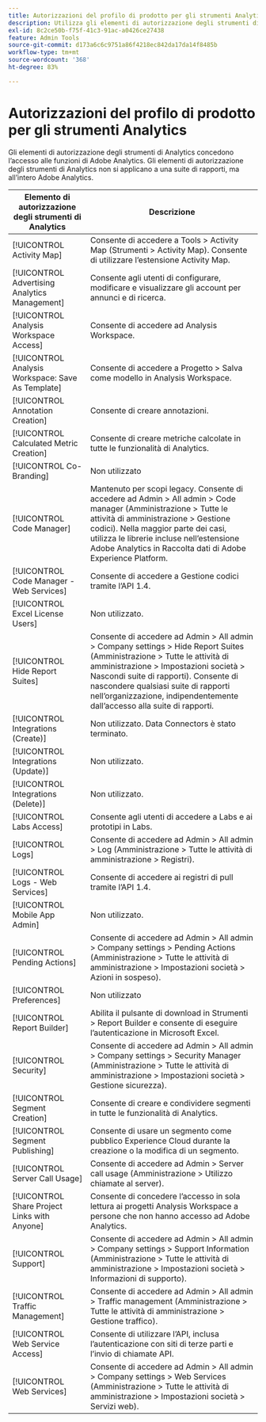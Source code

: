 ```yaml
---
title: Autorizzazioni del profilo di prodotto per gli strumenti Analytics
description: Utilizza gli elementi di autorizzazione degli strumenti di Analytics per concedere l’accesso alle funzioni di Adobe Analytics.
exl-id: 8c2ce50b-f75f-41c3-91ac-a0426ce27438
feature: Admin Tools
source-git-commit: d173a6c6c9751a86f4218ec842da17da14f8485b
workflow-type: tm+mt
source-wordcount: '368'
ht-degree: 83%

---
```


# Autorizzazioni del profilo di prodotto per gli strumenti Analytics

Gli elementi di autorizzazione degli strumenti di Analytics concedono l’accesso alle funzioni di Adobe Analytics. Gli elementi di autorizzazione degli strumenti di Analytics non si applicano a una suite di rapporti, ma all’intero Adobe Analytics.

| Elemento di autorizzazione degli strumenti di Analytics | Descrizione |
|----|----|
| [!UICONTROL Activity Map] | Consente di accedere a Tools > Activity Map (Strumenti > Activity Map). Consente di utilizzare l’estensione Activity Map. |
| [!UICONTROL Advertising Analytics Management] | Consente agli utenti di configurare, modificare e visualizzare gli account per annunci e di ricerca. |
| [!UICONTROL Analysis Workspace Access] | Consente di accedere ad Analysis Workspace. |
| [!UICONTROL Analysis Workspace: Save As Template] | Consente di accedere a Progetto > Salva come modello in Analysis Workspace. |
| [!UICONTROL Annotation Creation] | Consente di creare annotazioni. |
| [!UICONTROL Calculated Metric Creation] | Consente di creare metriche calcolate in tutte le funzionalità di Analytics. |
| [!UICONTROL Co-Branding] | Non utilizzato |
| [!UICONTROL Code Manager] | Mantenuto per scopi legacy. Consente di accedere ad Admin > All admin > Code manager (Amministrazione > Tutte le attività di amministrazione > Gestione codici). Nella maggior parte dei casi, utilizza le librerie incluse nell’estensione Adobe Analytics in Raccolta dati di Adobe Experience Platform. |
| [!UICONTROL Code Manager - Web Services] | Consente di accedere a Gestione codici tramite l’API 1.4. |
| [!UICONTROL Excel License Users] | Non utilizzato. |
| [!UICONTROL Hide Report Suites] | Consente di accedere ad Admin > All admin > Company settings > Hide Report Suites (Amministrazione > Tutte le attività di amministrazione > Impostazioni società > Nascondi suite di rapporti). Consente di nascondere qualsiasi suite di rapporti nell’organizzazione, indipendentemente dall’accesso alla suite di rapporti. |
| [!UICONTROL Integrations (Create)] | Non utilizzato. Data Connectors è stato terminato. |
| [!UICONTROL Integrations (Update)] | Non utilizzato. |
| [!UICONTROL Integrations (Delete)] | Non utilizzato. |
| [!UICONTROL Labs Access] | Consente agli utenti di accedere a Labs e ai prototipi in Labs. |
| [!UICONTROL Logs] | Consente di accedere ad Admin > All admin > Log (Amministrazione > Tutte le attività di amministrazione > Registri). |
| [!UICONTROL Logs - Web Services] | Consente di accedere ai registri di pull tramite l’API 1.4. |
| [!UICONTROL Mobile App Admin] | Non utilizzato. |
| [!UICONTROL Pending Actions] | Consente di accedere ad Admin > All admin > Company settings > Pending Actions (Amministrazione > Tutte le attività di amministrazione > Impostazioni società > Azioni in sospeso). |
| [!UICONTROL Preferences] | Non utilizzato |
| [!UICONTROL Report Builder] | Abilita il pulsante di download in Strumenti > Report Builder e consente di eseguire l’autenticazione in Microsoft Excel. |
| [!UICONTROL Security] | Consente di accedere ad Admin > All admin > Company settings > Security Manager (Amministrazione > Tutte le attività di amministrazione > Impostazioni società > Gestione sicurezza). |
| [!UICONTROL Segment Creation] | Consente di creare e condividere segmenti in tutte le funzionalità di Analytics. |
| [!UICONTROL Segment Publishing] | Consente di usare un segmento come pubblico Experience Cloud durante la creazione o la modifica di un segmento. |
| [!UICONTROL Server Call Usage] | Consente di accedere ad Admin > Server call usage (Amministrazione > Utilizzo chiamate al server). |
| [!UICONTROL Share Project Links with Anyone] | Consente di concedere l’accesso in sola lettura ai progetti Analysis Workspace a persone che non hanno accesso ad Adobe Analytics. |
| [!UICONTROL Support] | Consente di accedere ad Admin > All admin > Company settings > Support Information (Amministrazione > Tutte le attività di amministrazione > Impostazioni società > Informazioni di supporto). |
| [!UICONTROL Traffic Management] | Consente di accedere ad Admin > All admin > Traffic management (Amministrazione > Tutte le attività di amministrazione > Gestione traffico). |
| [!UICONTROL Web Service Access] | Consente di utilizzare l’API, inclusa l’autenticazione con siti di terze parti e l’invio di chiamate API. |
| [!UICONTROL Web Services] | Consente di accedere ad Admin > All admin > Company settings > Web Services (Amministrazione > Tutte le attività di amministrazione > Impostazioni società > Servizi web). |
